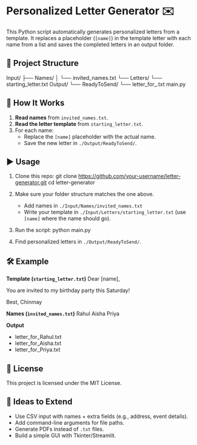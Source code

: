 # Personalized Letter Generator ✉️
This Python script automatically generates personalized letters from a template. It replaces a placeholder (`[name]`) in the template letter with each name from a list and saves the completed letters in an output folder.

## 📂 Project Structure
Input/
 ├── Names/
 │    └── invited_names.txt
 └── Letters/
      └── starting_letter.txt
Output/
 └── ReadyToSend/
      └── letter_for_<name>.txt
main.py

## 🚀 How It Works
1. **Read names** from `invited_names.txt`.  
2. **Read the letter template** from `starting_letter.txt`.  
3. For each name:  
   - Replace the `[name]` placeholder with the actual name.  
   - Save the new letter in `./Output/ReadyToSend/`.  

## ▶️ Usage
1. Clone this repo:
   git clone https://github.com/your-username/letter-generator.git
   cd letter-generator

2. Make sure your folder structure matches the one above.  
   - Add names in `./Input/Names/invited_names.txt`  
   - Write your template in `./Input/Letters/starting_letter.txt` (use `[name]` where the name should go).  

3. Run the script:
   python main.py

4. Find personalized letters in `./Output/ReadyToSend/`.  

## 🛠 Example
**Template (`starting_letter.txt`)**
Dear [name],

You are invited to my birthday party this Saturday!

Best,
Chinmay

**Names (`invited_names.txt`)**
Rahul
Aisha
Priya

**Output**
- letter_for_Rahul.txt  
- letter_for_Aisha.txt  
- letter_for_Priya.txt  

## 📜 License
This project is licensed under the MIT License.  

## 🌟 Ideas to Extend
- Use CSV input with names + extra fields (e.g., address, event details).  
- Add command-line arguments for file paths.  
- Generate PDFs instead of `.txt` files.  
- Build a simple GUI with Tkinter/Streamlit.  
